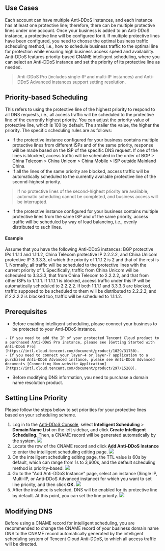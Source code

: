 ## Use Cases
Each account can have multiple Anti-DDoS instances, and each instance has at least one protective line; therefore, there can be multiple protective lines under one account. Once your business is added to an Anti-DDoS instance, a protective line will be configured for it. If multiple protective lines have been configured, you need to choose the optimal business traffic scheduling method, i.e., how to schedule business traffic to the optimal line for protection while ensuring high business access speed and availability.
Anti-DDoS features priority-based CNAME intelligent scheduling, where you can select an Anti-DDoS instance and set the priority of its protective line as needed.
>Anti-DDoS Pro (includes single-IP and multi-IP instances) and Anti-DDoS Advanced instances support setting resolution.

## Priority-based Scheduling
This refers to using the protective line of the highest priority to respond to all DNS requests, i.e., all access traffic will be scheduled to the protective line of the currently highest priority. You can adjust the priority value of protective line, which is 100 by default. The smaller the value, the higher the priority. The specific scheduling rules are as follows:
- If the protective instance configured for your business contains multiple protective lines from different ISPs and of the same priority, response will be made based on the ISP of the specific DNS request. If one of the lines is blocked, access traffic will be scheduled in the order of BGP > China Telecom > China Unicom > China Mobile > ISP outside Mainland China.
- If all the lines of the same priority are blocked, access traffic will be automatically scheduled to the currently available protective line of the second-highest priority.
>If no protective lines of the second-highest priority are available, automatic scheduling cannot be completed, and business access will be interrupted.
- If the protective instance configured for your business contains multiple protective lines from the same ISP and of the same priority, access traffic will be scheduled by way of load balancing, i.e., evenly distributed to such lines.

#### Example
Assume that you have the following Anti-DDoS instances: BGP protective IPs 1.1.1.1 and 1.1.1.2, China Telecom protective IP 2.2.2.2, and China Unicom protective IP 3.3.3.3, of which the priority of 1.1.1.2 is 2 and that of the rest is 1. Normally, all traffic will be scheduled to the protective lines with the current priority of 1. Specifically, traffic from China Unicom will be scheduled to 3.3.3.3, that from China Telecom to 2.2.2.2, and that from other ISPs to 1.1.1.1. If 1.1.1.1 is blocked, access traffic under this IP will be automatically scheduled to 2.2.2.2. If both 1.1.1.1 and 3.3.3.3 are blocked, traffic supposed to be scheduled to them will be distributed to 2.2.2.2, and if 2.2.2.2 is blocked too, traffic will be scheduled to 1.1.1.2.
## Prerequisites
- Before enabling intelligent scheduling, please connect your business to be protected to your Anti-DDoS instance.
>
	- If you need to add the IP of your protected Tencent Cloud product to a purchased Anti-DDoS Pro instance, please see [Getting Started with Anti-DDoS Pro](https://intl.cloud.tencent.com/document/product/1029/31750).
	- If you need to connect your layer-4 or layer-7 application to a purchased Anti-DDoS Advanced instance, please see Anti-DDoS Advanced documents [Connecting Non-website Application](https://intl.cloud.tencent.com/document/product/297/15200).

- Before modifying DNS information, you need to purchase a domain name resolution product.

## Setting Line Priority
Please follow the steps below to set priorities for your protective lines based on your scheduling scheme.
1. Log in to the [Anti-DDoS Console](https://console.cloud.tencent.com/dayu/overview), select **Intelligent Scheduling** > **Domain Name List** on the left sidebar, and click **Create Intelligent Scheduling**. Then, a CNAME record will be generated automatically by the system.
![](https://main.qcloudimg.com/raw/6edb8b562afffb86443f3f7496bd3f4d.png)
2. Locate the row of the CNAME record and click **Add Anti-DDoS Instance** to enter the intelligent scheduling editing page.
![](https://main.qcloudimg.com/raw/5a6f03bc13df5ea70eac17e6aa31d259.png)
3. On the intelligent scheduling editing page, the TTL value is 60s by default, which can range from 1s to 3,600s, and the default scheduling method is priority-based.
![](https://main.qcloudimg.com/raw/eeb46c75e8e9391980ed856162e6d0d9.png)
4. Go to the "Add Anti-DDoS Instance" page, select an instance (Single IP, Multi-IP, or Anti-DDoS Advanced instance) for which you want to set line priority, and then click **OK**.
![](https://main.qcloudimg.com/raw/3f1a8366baa1b4ff7acf417f5de682bd.png)
5. After the instance is selected, DNS will be enabled for its protective line by default. At this point, you can set the line priority.
![](https://main.qcloudimg.com/raw/3f0fa5d1f061b39a4ad4f4b646853515.png)

## Modifying DNS
Before using a CNAME record for intelligent scheduling, you are recommended to change the CNAME record of your business domain name DNS to the CNAME record automatically generated by the intelligent scheduling system of Tencent Cloud Anti-DDoS, to which all access traffic will be directed.

